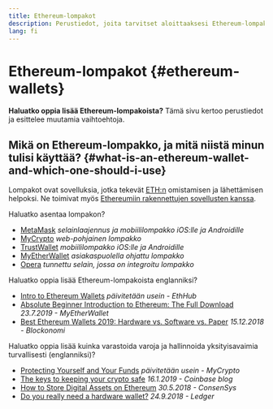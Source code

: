 ```yaml
---
title: Ethereum-lompakot
description: Perustiedot, joita tarvitset aloittaaksesi Ethereum-lompakoiden käytön.
lang: fi
---
```


# Ethereum-lompakot {#ethereum-wallets}

<div class="featured">

**Haluatko oppia lisää Ethereum-lompakoista?** Tämä sivu kertoo perustiedot ja esittelee muutamia vaihtoehtoja.

</div>

## Mikä on Ethereum-lompakko, ja mitä niistä minun tulisi käyttää? {#what-is-an-ethereum-wallet-and-which-one-should-i-use}

Lompakot ovat sovelluksia, jotka tekevät [ETH:n](/eth/) omistamisen ja lähettämisen helpoksi. Ne toimivat myös [Ethereumiin rakennettujen sovellusten kanssa](/dapps/).

Haluatko asentaa lompakon?

- [MetaMask](https://metamask.io) _selainlaajennus ja mobiililompakko iOS:lle ja Androidille_
- [MyCrypto](https://mycrypto.com) _web-pohjainen lompakko_
- [TrustWallet](https://trustwallet.com/) _mobiililompakko iOS:lle ja Androidille_
- [MyEtherWallet](https://www.myetherwallet.com/) _asiakaspuolella ohjattu lompakko_
- [Opera](https://www.opera.com/crypto) _tunnettu selain, jossa on integroitu lompakko_

Haluatko oppia lisää Ethereum-lompakoista englanniksi?

- [Intro to Ethereum Wallets](https://docs.ethhub.io/using-ethereum/wallets/intro-to-ethereum-wallets/) _päivitetään usein - EthHub_
- [Absolute Beginner Introduction to Ethereum: The Full Download](https://www.mewtopia.com/absolute-beginners-guide/) _23.7.2019 - MyEtherWallet_
- [Best Ethereum Wallets 2019: Hardware vs. Software vs. Paper](https://blockonomi.com/best-ethereum-wallets/) _15.12.2018 - Blockonomi_

Haluatko oppia lisää kuinka varastoida varoja ja hallinnoida yksityisavaimia turvallisesti (englanniksi)?

- [Protecting Yourself and Your Funds](https://support.mycrypto.com/staying-safe/protecting-yourself-and-your-funds) _päivitetään usein - MyCrypto_
- [The keys to keeping your crypto safe](https://blog.coinbase.com/the-keys-to-keeping-your-crypto-safe-96d497cce6cf) _16.1.2019 - Coinbase blog_
- [How to Store Digital Assets on Ethereum](https://media.consensys.net/how-to-store-digital-assets-on-ethereum-a2bfdcf66bd0) _30.5.2018 - ConsenSys_
- [Do you really need a hardware wallet?](https://medium.com/ledger-on-security-and-blockchain/ledger-101-part-1-do-you-really-need-a-hardware-wallet-7f5abbadd945) _24.9.2018 - Ledger_
